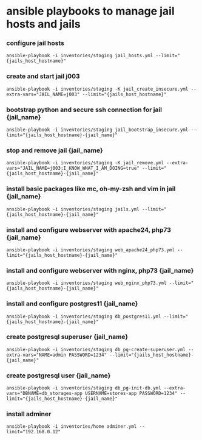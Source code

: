 # ansible playbooks to manage jail hosts and jails

### configure jail hosts
```
ansible-playbook -i inventories/staging jail_hosts.yml --limit="{jails_host_hostname}"
```

### create and start jail j003
```
ansible-playbook -i inventories/staging -K jail_create_insecure.yml --extra-vars="JAIL_NAME=j003" --limit="{jails_host_hostname}"
```

### bootstrap python and secure ssh connection for jail {jail_name}
```
ansible-playbook -i inventories/staging jail_bootstrap_insecure.yml --limit="{jails_host_hostname}-{jail_name}"
```

### stop and remove jail {jail_name}
```
ansible-playbook -i inventories/staging -K jail_remove.yml --extra-vars="JAIL_NAME=j003;I_KNOW_WHAT_I_AM_DOING=true" --limit="{jails_host_hostname}-{jail_name}"
```

### install basic packages like mc, oh-my-zsh and vim in jail {jail_name}
```
ansible-playbook -i inventories/staging jails.yml --limit="{jails_host_hostname}-{jail_name}"
```

### install and configure webserver with apache24, php73 {jail_name}
```
ansible-playbook -i inventories/staging web_apache24_php73.yml --limit="{jails_host_hostname}-{jail_name}"
```

### install and configure webserver with nginx, php73 {jail_name}
```
ansible-playbook -i inventories/staging web_nginx_php73.yml --limit="{jails_host_hostname}-{jail_name}"
```

### install and configure postgres11 {jail_name}
```
ansible-playbook -i inventories/staging db_postgres11.yml --limit="{jails_host_hostname}-{jail_name}"
```

### create postgresql superuser {jail_name}
```
ansible-playbook -i inventories/staging db_pg-create-superuser.yml --extra-vars="NAME=admin PASSWORD=1234" --limit="{jails_host_hostname}-{jail_name}"
```

### create postgresql user {jail_name}
```
ansible-playbook -i inventories/staging db_pg-init-db.yml --extra-vars="DBNAME=db_storages-app USERNAME=stores-app PASSWORD=1234" --limit="{jails_host_hostname}-{jail_name}"
```

### install adminer
```
ansible-playbook -i inventories/home adminer.yml --limit="192.168.0.12"
```
